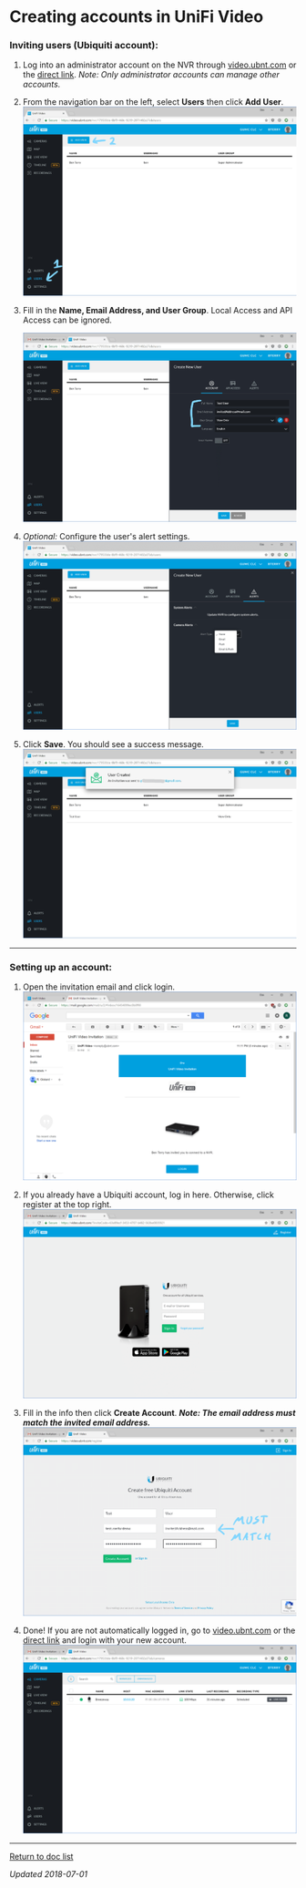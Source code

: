 # Creating accounts in UniFi Video

### Inviting users (Ubiquiti account):

1. Log into an administrator account on the NVR through [video.ubnt.com](htttps://video.ubnt.com/) or the [direct link](https://cecvideo.gonzalezmethodist.org:7443). *Note: Only administrator accounts can manage other accounts.*
   

2. From the navigation bar on the left, select **Users** then click **Add User**.
   ![ufvguide-createaccount-1](UniFiVideo-CreateAccount.assets/ufvguide-createaccount-1.png)

   

3. Fill in the **Name, Email Address, and User Group**. Local Access and API Access can be ignored.

   ![ufvguide-createaccount-2](UniFiVideo-CreateAccount.assets/ufvguide-createaccount-2.png)

   

4. *Optional:* Configure the user's alert settings.
   ![ufvguide-createaccount-3](UniFiVideo-CreateAccount.assets/ufvguide-createaccount-3.png)

   

5. Click **Save**. You should see a success message.
   ![ufvguide-createaccount-4](UniFiVideo-CreateAccount.assets/ufvguide-createaccount-4.png)

------



### Setting up an account:

1. Open the invitation email and click login.
   ![ufvguide-createaccount-5](UniFiVideo-CreateAccount.assets/ufvguide-createaccount-5.png)

   

2. If you already have a Ubiquiti account, log in here. Otherwise, click register at the top right.
   ![ufvguide-createaccount-6](UniFiVideo-CreateAccount.assets/ufvguide-createaccount-6.png)

   

3. Fill in the info then click **Create Account**. ***Note: The email address must match the invited email address.***
   ![ufvguide-createaccount-7](UniFiVideo-CreateAccount.assets/ufvguide-createaccount-7.png)

   

4. Done! If you are not automatically logged in, go to [video.ubnt.com](htttps://video.ubnt.com/) or the [direct link](https://cecvideo.gonzalezmethodist.org:7443) and login with your new account.
   ![ufvguide-createaccount-8](UniFiVideo-CreateAccount.assets/ufvguide-createaccount-8.png)

------

[Return to doc list](/GUMCdocs/UnifiVideoDocs/index.html)															

*Updated 2018-07-01*